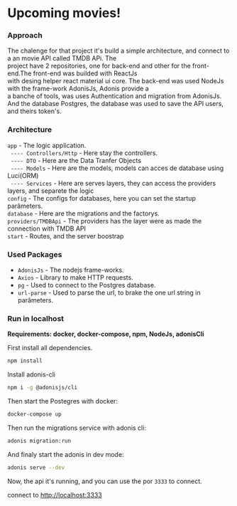 # Upcoming movies!

### Approach

The chalenge for that project it's build a simple architecture, and connect to a an movie API called TMDB APi. The </br> project have 2 repositories, one for back-end and other for the front-end.The front-end was builded with ReactJs</br>
with desing helper react material ui core. The back-end was used NodeJs with the frame-work AdonisJs, Adonis provide a</br>
a banche of tools, was uses Authentication and migration from AdonisJs. And the database Postgres, the database was used to save the API users, and theirs token's.

### Architecture

`app` - The logic application.</br>
` ---- Controllers/Http` - Here stay the controllers. </br>
` ---- DTO` - Here are the Data Tranfer Objects</br>
` ---- Models` - Here are the models, models can acces de database using Luci(ORM)</br>
` ---- Services` - Here are serves layers, they can access the providers layers, and separete the logic</br>
`config` - The configs for databases, here you can set the startup parâmeters.</br>
`database` - Here are the migrations and the factorys.</br>
`providers/TMDBApi` - The providers has the layer were as made the connection with TMDB API</br>
`start` - Routes, and the server boostrap</br>

### Used Packages

- `AdonisJs` - The nodejs frame-works. </br>
- `Axios` - Library to make HTTP requests. </br>
- `pg` - Used to connect to the Postgres database.</br>
- `url-parse` - Used to parse the url, to brake the one url string in parâmeters.</br>

### Run in localhost

**Requirements: docker, docker-compose, npm, NodeJs, adonisCli**</br>

First install all dependencies. </br>

```bash
npm install
```

Install adonis-cli
```bash
npm i -g @adonisjs/cli
```

Then start the Postegres with docker:

```bash
docker-compose up
```
Then run the migrations service with adonis cli:
```bash
adonis migration:run
```

And finaly start the adonis in dev mode:
```bash
adonis serve --dev
```

Now, the api it's running, and you can use the por `3333` to connect.</br>

connect to [http://localhost:3333](http://localhost:3333)
